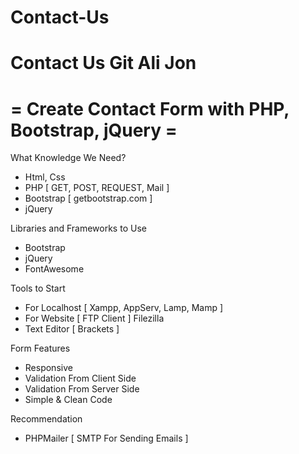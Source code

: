# Contact-Us
Contact Us Git Ali Jon
===================================================
= Create Contact Form with PHP, Bootstrap, jQuery =
===================================================

What Knowledge We Need?

- Html, Css
- PHP [ GET, POST, REQUEST, Mail ]
- Bootstrap [ getbootstrap.com ]
- jQuery

Libraries and Frameworks to Use

- Bootstrap
- jQuery
- FontAwesome

Tools to Start

- For Localhost [ Xampp, AppServ, Lamp, Mamp ]
- For Website [ FTP Client ] Filezilla
- Text Editor [ Brackets ] 

Form Features

- Responsive
- Validation From Client Side
- Validation From Server Side
- Simple & Clean Code

Recommendation


- PHPMailer [ SMTP For Sending Emails ]

